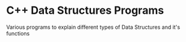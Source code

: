 # C++ Data Structures Programs
                               
Various programs to explain different types of Data Structures and it's functions 
